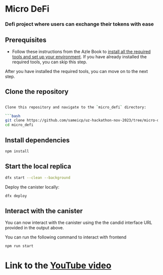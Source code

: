 # Micro DeFi

### Defi project where users can exchange their tokens with ease

## Prerequisites

- Follow these instructions from the Azle Book to [install all the required tools and set up your environment](https://demergent-labs.github.io/azle/installation.html). If you have already installed the required tools, you can skip this step.

After you have installed the required tools, you can move on to the next step.

## Clone the repository

````bash

Clone this repository and navigate to the `micro_defi` directory:

```bash
git clone https://github.com/sameicp/uz-hackathon-nov-2023/tree/micro-defi
cd micro_defi
````

## Install dependencies

```bash
npm install
```

## Start the local replica

```bash
dfx start --clean --background
```

Deploy the canister locally:

```bash
dfx deploy
```

## Interact with the canister

You can now interact with the canister using the the candid interface URL provided in the output above.

You can run the following command to interact with frontend

```bash
npm run start
```

# Link to the [YouTube video](https://youtu.be/69FpEYvmBCs)
